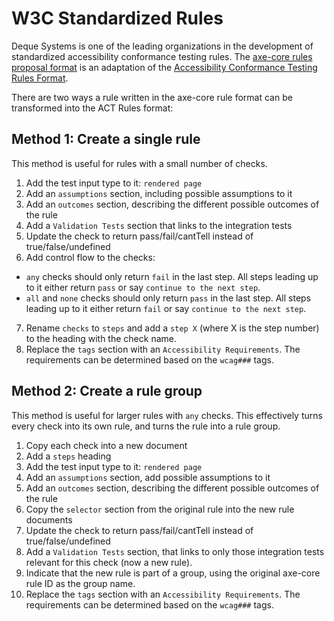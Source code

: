 # W3C Standardized Rules

Deque Systems is one of the leading organizations in the development of standardized accessibility conformance testing rules. The [axe-core rules proposal format](./rule-proposal.md) is an adaptation of the [Accessibility Conformance Testing Rules Format](https://www.w3.org/TR/act-rules-format/).

There are two ways a rule written in the axe-core rule format can be transformed into the ACT Rules format:

## Method 1: Create a single rule

This method is useful for rules with a small number of checks.

1. Add the test input type to it: `rendered page`
2. Add an `assumptions` section, including possible assumptions to it
3. Add an `outcomes` section, describing the different possible outcomes of the rule
4. Add a `Validation Tests` section that links to the integration tests
5. Update the check to return pass/fail/cantTell instead of true/false/undefined
6. Add control flow to the checks:

- `any` checks should only return `fail` in the last step. All steps leading up to it either return `pass` or say `continue to the next step`.
- `all` and `none` checks should only return `pass` in the last step. All steps leading up to it either return `fail` or say `continue to the next step`.

7. Rename `checks` to `steps` and add a `step X` (where X is the step number) to the heading with the check name.
8. Replace the `tags` section with an `Accessibility Requirements`. The requirements can be determined based on the `wcag###` tags.

## Method 2: Create a rule group

This method is useful for larger rules with `any` checks. This effectively turns every check into its own rule, and turns the rule into a rule group.

1. Copy each check into a new document
2. Add a `steps` heading
3. Add the test input type to it: `rendered page`
4. Add an `assumptions` section, add possible assumptions to it
5. Add an `outcomes` section, describing the different possible outcomes of the rule
6. Copy the `selector` section from the original rule into the new rule documents
7. Update the check to return pass/fail/cantTell instead of true/false/undefined
8. Add a `Validation Tests` section, that links to only those integration tests relevant for this check (now a new rule).
9. Indicate that the new rule is part of a group, using the original axe-core rule ID as the group name.
10. Replace the `tags` section with an `Accessibility Requirements`. The requirements can be determined based on the `wcag###` tags.
